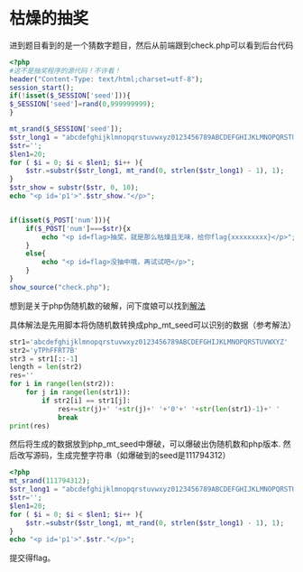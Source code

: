 # 枯燥的抽奖
进到题目看到的是一个猜数字题目，然后从前端跟到check.php可以看到后台代码

```php
<?php
#这不是抽奖程序的源代码！不许看！
header("Content-Type: text/html;charset=utf-8");
session_start();
if(!isset($_SESSION['seed'])){
$_SESSION['seed']=rand(0,999999999);
}

mt_srand($_SESSION['seed']);
$str_long1 = "abcdefghijklmnopqrstuvwxyz0123456789ABCDEFGHIJKLMNOPQRSTUVWXYZ";
$str='';
$len1=20;
for ( $i = 0; $i < $len1; $i++ ){
    $str.=substr($str_long1, mt_rand(0, strlen($str_long1) - 1), 1);       
}
$str_show = substr($str, 0, 10);
echo "<p id='p1'>".$str_show."</p>";


if(isset($_POST['num'])){
	if($_POST['num']===$str){x
		echo "<p id=flag>抽奖，就是那么枯燥且无味，给你flag{xxxxxxxxx}</p>";
	}
	else{
		echo "<p id=flag>没抽中哦，再试试吧</p>";
	}
}
show_source("check.php");
```

想到是关于php伪随机数的破解，问下度娘可以找到[解法](https://xz.aliyun.com/t/3656#toc-3)

具体解法是先用脚本将伪随机数转换成php_mt_seed可以识别的数据（参考解法）

```python
str1='abcdefghijklmnopqrstuvwxyz0123456789ABCDEFGHIJKLMNOPQRSTUVWXYZ'
str2='yTPhFFRT7B'
str3 = str1[::-1]
length = len(str2)
res=''
for i in range(len(str2)):  
    for j in range(len(str1)):
        if str2[i] == str1[j]:
            res+=str(j)+' '+str(j)+' '+'0'+' '+str(len(str1)-1)+' '
            break
print(res)

```

然后将生成的数据放到php_mt_seed中爆破，可以爆破出伪随机数和php版本.
然后改写源码，生成完整字符串（如爆破到的seed是111794312）

```php
<?php
mt_srand(111794312);
$str_long1 = "abcdefghijklmnopqrstuvwxyz0123456789ABCDEFGHIJKLMNOPQRSTUVWXYZ";
$str='';
$len1=20;
for ( $i = 0; $i < $len1; $i++ ){
    $str.=substr($str_long1, mt_rand(0, strlen($str_long1) - 1), 1);       
}
echo "<p id='p1'>".$str."</p>";
```

提交得flag。
